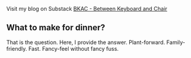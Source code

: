 Visit my blog on Substack
[BKAC - Between Keyboard and Chair](https://substack.com/@bkac)


## What to make for dinner?

That is the question. Here, I provide the answer. 
Plant-forward. Family-friendly. Fast. Fancy-feel without fancy fuss. 
